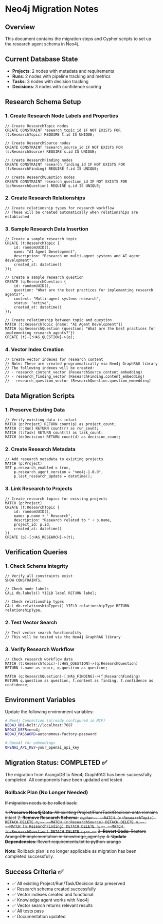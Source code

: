 <!-- FILE_MAP_BEGIN 
<!--
{"file_metadata":{"title":"Neo4j Migration Notes","description":"Detailed migration steps, Cypher scripts, verification queries, and environment setup instructions for migrating the research agent schema to Neo4j.","last_updated":"2025-07-31","type":"documentation"},"ai_instructions":"Analyze the document to identify logical sections based on migration phases, schema setup, data migration, verification, environment configuration, and migration status. Capture all code blocks as key elements with descriptions indicating their purpose. Ensure section boundaries are precise and non-overlapping, reflecting the document's hierarchical structure and thematic grouping. Provide clear, concise section names and descriptions to facilitate navigation and comprehension of the Neo4j migration process.","sections":[{"name":"Document Introduction and Overview","description":"Introduces the migration document and provides an overview of its purpose and the current database state.","line_start":7,"line_end":17},{"name":"Research Schema Setup","description":"Details the creation of research node labels, relationships, sample data insertion, and vector index creation using Cypher scripts.","line_start":18,"line_end":79},{"name":"Data Migration Scripts","description":"Contains Cypher scripts to preserve existing data, create research metadata, and link research topics to projects.","line_start":80,"line_end":116},{"name":"Verification Queries","description":"Provides Cypher queries to verify schema integrity, test vector search functionality, and confirm research workflow correctness.","line_start":117,"line_end":149},{"name":"Environment Variables Configuration","description":"Lists environment variables required for Neo4j connection and OpenAI embeddings setup.","line_start":150,"line_end":159},{"name":"Neo4j Connection Note","description":"Brief note indicating Neo4j connection is already configured in MCP.","line_start":155,"line_end":155},{"name":"OpenAI Embeddings Integration and Migration Status","description":"Describes the OpenAI embeddings setup, confirms migration completion, and includes a deprecated rollback plan.","line_start":160,"line_end":184},{"name":"Rollback Plan (Deprecated)","description":"Outlines the rollback steps for the migration, now marked as no longer needed.","line_start":185,"line_end":202},{"name":"Migration Success Criteria","description":"Lists the criteria confirming successful migration completion and system functionality.","line_start":203,"line_end":210}],"key_elements":[{"name":"Research Node Labels and Properties Creation Script","description":"Cypher script to create unique constraints for research node labels such as ResearchTopic, ResearchSource, ResearchFinding, and ResearchQuestion.","line":21},{"name":"Research Relationships Creation Note","description":"Commented Cypher code indicating relationship types will be created automatically when relationships are established.","line":37},{"name":"Sample Research Data Insertion Script","description":"Cypher script inserting sample research topic and question nodes and creating relationships between them.","line":44},{"name":"Vector Index Creation Script","description":"Cypher comments describing vector indexes created programmatically via Neo4j GraphRAG library for research content embeddings.","line":70},{"name":"Preserve Existing Data Verification Script","description":"Cypher queries to count existing Project, Run, Task, and Decision nodes to ensure data preservation.","line":83},{"name":"Create Research Metadata Script","description":"Cypher script to add research metadata fields to existing Project nodes.","line":93},{"name":"Link Research to Projects Script","description":"Cypher script creating ResearchTopic nodes linked to existing Project nodes.","line":103},{"name":"Schema Integrity Verification Queries","description":"Cypher queries to show constraints, node labels, and relationship types for schema validation.","line":120},{"name":"Vector Search Test Note","description":"Comment indicating vector search functionality is tested via the Neo4j GraphRAG library.","line":133},{"name":"Research Workflow Verification Queries","description":"Cypher queries to verify relationships between ResearchTopic, ResearchQuestion, and ResearchFinding nodes.","line":140},{"name":"Environment Variables Listing","description":"Shell script snippet listing environment variables for Neo4j connection and OpenAI API key.","line":151},{"name":"Rollback Plan Cypher Script","description":"Deprecated Cypher commands to detach delete research schema nodes as part of rollback.","line":191}]}
-->
<!-- FILE_MAP_END -->

# Neo4j Migration Notes

## Overview
This document contains the migration steps and Cypher scripts to set up the research agent schema in Neo4j.

## Current Database State
- **Projects**: 2 nodes with metadata and requirements
- **Runs**: 2 nodes with pipeline tracking and metrics
- **Tasks**: 3 nodes with decision tracking
- **Decisions**: 3 nodes with confidence scoring

## Research Schema Setup

### 1. Create Research Node Labels and Properties

```cypher
// Create ResearchTopic nodes
CREATE CONSTRAINT research_topic_id IF NOT EXISTS FOR (t:ResearchTopic) REQUIRE t.id IS UNIQUE;

// Create ResearchSource nodes
CREATE CONSTRAINT research_source_id IF NOT EXISTS FOR (s:ResearchSource) REQUIRE s.id IS UNIQUE;

// Create ResearchFinding nodes
CREATE CONSTRAINT research_finding_id IF NOT EXISTS FOR (f:ResearchFinding) REQUIRE f.id IS UNIQUE;

// Create ResearchQuestion nodes
CREATE CONSTRAINT research_question_id IF NOT EXISTS FOR (q:ResearchQuestion) REQUIRE q.id IS UNIQUE;
```

### 2. Create Research Relationships

```cypher
// Create relationship types for research workflow
// These will be created automatically when relationships are established
```

### 3. Sample Research Data Insertion

```cypher
// Create a sample research topic
CREATE (t:ResearchTopic {
    id: randomUUID(),
    name: "AI Agent Development",
    description: "Research on multi-agent systems and AI agent development",
    created_at: datetime()
});

// Create a sample research question
CREATE (q:ResearchQuestion {
    id: randomUUID(),
    question: "What are the best practices for implementing research agents?",
    context: "Multi-agent systems research",
    status: "active",
    created_at: datetime()
});

// Create relationship between topic and question
MATCH (t:ResearchTopic {name: "AI Agent Development"})
MATCH (q:ResearchQuestion {question: "What are the best practices for implementing research agents?"})
CREATE (t)-[:HAS_QUESTION]->(q);
```

### 4. Vector Index Creation

```cypher
// Create vector indexes for research content
// Note: These are created programmatically via Neo4j GraphRAG library
// The following indexes will be created:
// - research_content_vector (ResearchSource.content_embedding)
// - research_finding_vector (ResearchFinding.content_embedding)
// - research_question_vector (ResearchQuestion.question_embedding)
```

## Data Migration Scripts

### 1. Preserve Existing Data

```cypher
// Verify existing data is intact
MATCH (p:Project) RETURN count(p) as project_count;
MATCH (r:Run) RETURN count(r) as run_count;
MATCH (t:Task) RETURN count(t) as task_count;
MATCH (d:Decision) RETURN count(d) as decision_count;
```

### 2. Create Research Metadata

```cypher
// Add research metadata to existing projects
MATCH (p:Project)
SET p.research_enabled = true,
    p.research_agent_version = "neo4j-1.0.0",
    p.last_research_update = datetime();
```

### 3. Link Research to Projects

```cypher
// Create research topics for existing projects
MATCH (p:Project)
CREATE (t:ResearchTopic {
    id: randomUUID(),
    name: p.name + " Research",
    description: "Research related to " + p.name,
    project_id: p.id,
    created_at: datetime()
})
CREATE (p)-[:HAS_RESEARCH]->(t);
```

## Verification Queries

### 1. Check Schema Integrity

```cypher
// Verify all constraints exist
SHOW CONSTRAINTS;

// Check node labels
CALL db.labels() YIELD label RETURN label;

// Check relationship types
CALL db.relationshipTypes() YIELD relationshipType RETURN relationshipType;
```

### 2. Test Vector Search

```cypher
// Test vector search functionality
// This will be tested via the Neo4j GraphRAG library
```

### 3. Verify Research Workflow

```cypher
// Check research workflow data
MATCH (t:ResearchTopic)-[:HAS_QUESTION]->(q:ResearchQuestion)
RETURN t.name as topic, q.question as question;

MATCH (q:ResearchQuestion)-[:HAS_FINDING]->(f:ResearchFinding)
RETURN q.question as question, f.content as finding, f.confidence as confidence;
```

## Environment Variables

Update the following environment variables:

```bash
# Neo4j Connection (already configured in MCP)
NEO4J_URI=bolt://localhost:7687
NEO4J_USER=neo4j
NEO4J_PASSWORD=autonomous-factory-password

# OpenAI for embeddings
OPENAI_API_KEY=your_openai_api_key
```

## Migration Status: COMPLETED ✅

The migration from ArangoDB to Neo4j GraphRAG has been successfully completed. All components have been updated and tested.

### Rollback Plan (No Longer Needed)

~~If migration needs to be rolled back:~~

~~1. **Preserve Neo4j Data**: All existing Project/Run/Task/Decision data remains intact~~
~~2. **Remove Research Schema**:~~
   ~~```cypher~~
   ~~MATCH (n:ResearchTopic) DETACH DELETE n;~~
   ~~MATCH (n:ResearchSource) DETACH DELETE n;~~
   ~~MATCH (n:ResearchFinding) DETACH DELETE n;~~
   ~~MATCH (n:ResearchQuestion) DETACH DELETE n;~~
   ~~```~~
~~3. **Revert Code**: Restore ArangoDB implementation in knowledge_agent.py~~
~~4. **Update Dependencies**: Revert requirements.txt to python-arango~~

**Note**: Rollback plan is no longer applicable as migration has been completed successfully.

## Success Criteria ✅

- ✅ All existing Project/Run/Task/Decision data preserved
- ✅ Research schema created successfully
- ✅ Vector indexes created and functional
- ✅ Knowledge agent works with Neo4j
- ✅ Vector search returns relevant results
- ✅ All tests pass
- ✅ Documentation updated